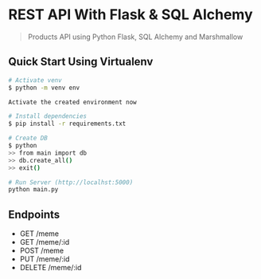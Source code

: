 # REST API With Flask & SQL Alchemy

> Products API using Python Flask, SQL Alchemy and Marshmallow

## Quick Start Using Virtualenv

``` bash
# Activate venv
$ python -m venv env

Activate the created environment now

# Install dependencies
$ pip install -r requirements.txt

# Create DB
$ python
>> from main import db
>> db.create_all()
>> exit()

# Run Server (http://localhst:5000)
python main.py
```

## Endpoints

* GET     /meme
* GET     /meme/:id
* POST    /meme
* PUT     /meme/:id
* DELETE  /meme/:id
